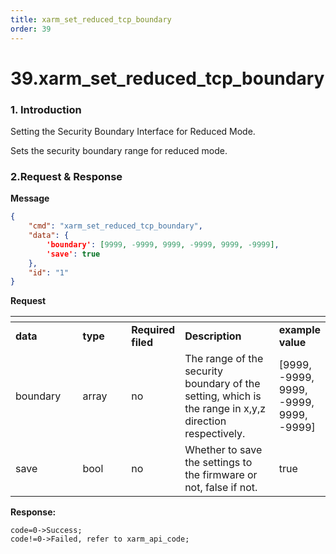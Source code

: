 ```yaml
---
title: xarm_set_reduced_tcp_boundary
order: 39
---
```

# 39.xarm\_set\_reduced\_tcp\_boundary


### 1. Introduction

Setting the Security Boundary Interface for Reduced Mode.

Sets the security boundary range for reduced mode.
 


###  2.Request & Response

**Message**




```json
{
    "cmd": "xarm_set_reduced_tcp_boundary",
    "data": {
        'boundary': [9999, -9999, 9999, -9999, 9999, -9999],
        'save': true
    },
    "id": "1"
}
```     
**Request**





<table data-header-hidden><thead><tr><th width="121"></th><th width="97"></th><th width="67"></th><th width="194"></th><th></th></tr></thead><tbody><tr><td><strong>data</strong></td><td><strong>type</strong></td><td><strong>Required filed</strong></td><td><strong>Description</strong></td><td><strong>example value</strong></td></tr><tr><td>boundary</td><td>array</td><td>no</td><td>The range of the security boundary of the setting, which is the range in x,y,z direction respectively.	</td><td>[9999, -9999, 9999, -9999, 9999, -9999]</td></tr><tr><td>save</td><td>bool</td><td>no</td><td>Whether to save the settings to the firmware or not, false if not.</td><td>true</td></tr></tbody></table>





**Response:**     



```
code=0->Success;
code!=0->Failed, refer to xarm_api_code;
```












